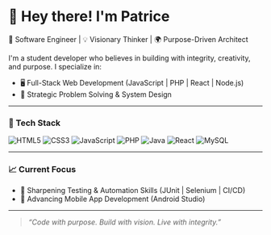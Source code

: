 # 👋 Hey there! I'm Patrice

🚀 Software Engineer | 💡 Visionary Thinker | 🌍 Purpose-Driven Architect

I'm a student developer who believes in building with integrity, creativity, and purpose. I specialize in:
- 🖥️ Full-Stack Web Development (JavaScript | PHP | React | Node.js)
- 🧠 Strategic Problem Solving & System Design

---

### 🔧 Tech Stack
![HTML5](https://img.shields.io/badge/HTML5-E34F26?style=flat&logo=html5&logoColor=white)
![CSS3](https://img.shields.io/badge/CSS3-1572B6?style=flat&logo=css3&logoColor=white)
![JavaScript](https://img.shields.io/badge/JavaScript-F7DF1E?style=flat&logo=javascript&logoColor=black)
![PHP](https://img.shields.io/badge/PHP-777BB4?style=flat&logo=php&logoColor=white)
![Java](https://img.shields.io/badge/Java-ED8B00?style=flat&logo=java&logoColor=white)
![React](https://img.shields.io/badge/React-20232A?style=flat&logo=react&logoColor=61DAFB)
![MySQL](https://img.shields.io/badge/MySQL-4479A1?style=flat&logo=mysql&logoColor=white)

---

### 📈 Current Focus
- 🧪 Sharpening Testing & Automation Skills (JUnit | Selenium | CI/CD)
- 📱 Advancing Mobile App Development (Android Studio)
---

> _“Code with purpose. Build with vision. Live with integrity.”_
